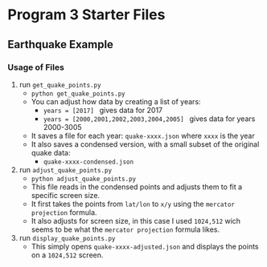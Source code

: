 Program 3 Starter Files
=======================

## Earthquake Example 

### Usage of Files

1. run `get_quake_points.py` 
    - `python get_quake_points.py` 
    - You can adjust how data by creating a list of years:
        - `years = [2017] ` gives data for 2017
        - `years = [2000,2001,2002,2003,2004,2005] ` gives data for years 2000-3005
    - It saves a file for each year: `quake-xxxx.json` where `xxxx` is  the year
    - It also saves a condensed version, with a small subset of the original quake data:
        - `quake-xxxx-condensed.json`
2. run `adjust_quake_points.py`
    - `python adjust_quake_points.py`
    - This file reads in the condensed points and adjusts them to fit a specific screen size. 
    - It first takes the points from `lat/lon` to `x/y` using the `mercator projection` formula.
    - It also adjusts for screen size, in this case I used `1024,512` wich seems to be what the `mercator projection` formula likes. 
3. run `display_quake_points.py`
    - This simply opens `quake-xxxx-adjusted.json` and displays the points on a `1024,512` screen. 
